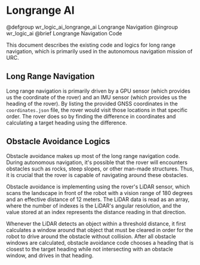 # Longrange AI

@defgroup wr_logic_ai_longrange_ai Longrange Navigation
@ingroup wr_logic_ai
@brief Longrange Navigation Code

This document describes the existing code and logics for long range navigation, which is primarily used in the autonomous navigation mission of URC. 

## Long Range Navigation
Long range navigation is primarily driven by a GPU sensor (which provides us the coordinate of the rover) and an IMU sensor (which provides us the heading of the rover). By listing the provided GNSS coordinates in the `coordinates.json` file, the rover would visit those locations in that specific order. The rover does so by finding the difference in coordinates and calculating a target heading using the difference.

## Obstacle Avoidance Logics
Obstacle avoidance makes up most of the long range navigation code. During autonomous navigation, it's possible that the rover will encounters obstacles such as rocks, steep slopes, or other man-made structures. Thus, it is crucial that the rover is capable of navigating around these obstacles.

Obstacle avoidance is implementing using the rover's LiDAR sensor, which scans the landscape in front of the robot with a vision range of 180 degrees and an effective distance of 12 meters. The LiDAR data is read as an array, where the number of indexes is the LiDAR's angular resolution, and the value stored at an index represents the distance reading in that direction. 

Whenever the LiDAR detects an object within a threshold distance, it first calculates a window around that object that must be cleared in order for the robot to drive around the obstacle without collision. After all obstacle windows are calculated, obstacle avoidance code chooses a heading that is closest to the target heading while not intersecting with an obstacle window, and drives in that heading. 